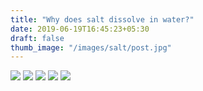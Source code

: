```yaml
---
title: "Why does salt dissolve in water?"
date: 2019-06-19T16:45:23+05:30
draft: false
thumb_image: "/images/salt/post.jpg"
---
```


![](/images/salt/Page_1.jpg)
![](/images/salt/Page_2.jpg)
![](/images/salt/Page_3.jpg)
![](/images/salt/Page_4.jpg)
![](/images/salt/Page_5.jpg)
